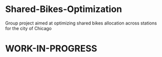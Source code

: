 # Shared-Bikes-Optimization
Group project aimed at optimizing shared bikes allocation across stations for the city of Chicago

# WORK-IN-PROGRESS
